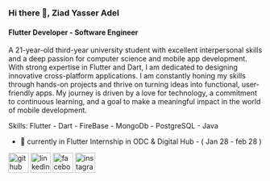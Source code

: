 ### Hi there 👋, Ziad Yasser Adel
#### Flutter Developer - Software Engineer
A 21-year-old third-year university student with excellent interpersonal skills and a deep passion for computer science and mobile app development. With strong expertise in Flutter and Dart, I am dedicated to designing innovative cross-platform applications. I am constantly honing my skills through hands-on projects and thrive on turning ideas into functional, user-friendly apps. My journey is driven by a love for technology, a commitment to continuous learning, and a goal to make a meaningful impact in the world of mobile development.

Skills: Flutter - Dart - FireBase - MongoDb - PostgreSQL - Java 

 
- 🌱 currently in Flutter Internship in ODC & Digital Hub - ( Jan 28 - feb 28 ) 


[<img src='https://cdn.jsdelivr.net/npm/simple-icons@3.0.1/icons/github.svg' alt='github' height='40'>](https://github.com/ZiadYasser-19)  [<img src='https://cdn.jsdelivr.net/npm/simple-icons@3.0.1/icons/linkedin.svg' alt='linkedin' height='40'>](https://www.linkedin.com/in/ziad-yasser-adel-24082427a/)  [<img src='https://cdn.jsdelivr.net/npm/simple-icons@3.0.1/icons/facebook.svg' alt='facebook' height='40'>](https://www.facebook.com/ziadyasser.adel.1)  [<img src='https://cdn.jsdelivr.net/npm/simple-icons@3.0.1/icons/instagram.svg' alt='instagram' height='40'>](https://www.instagram.com/ziadyass19/)  

